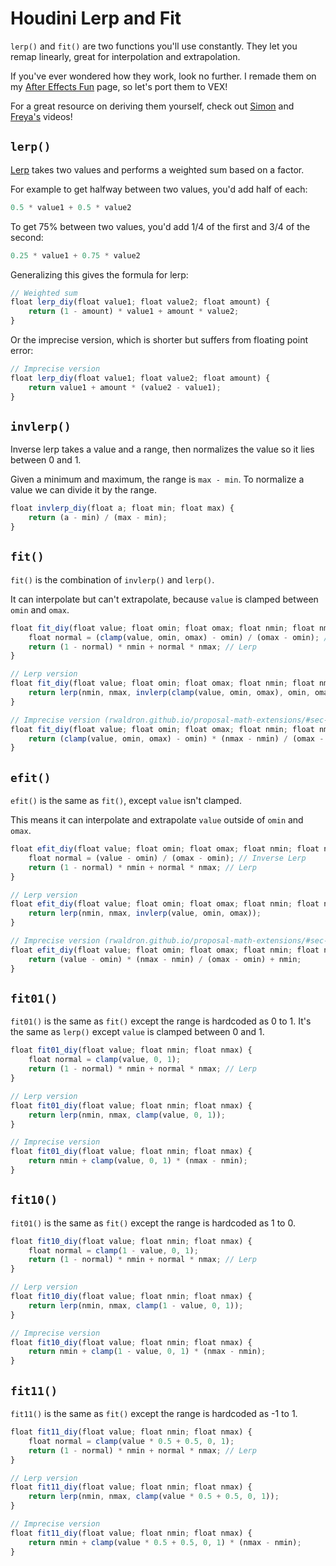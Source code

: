 # Houdini Lerp and Fit
`lerp()` and `fit()` are two functions you'll use constantly. They let you remap linearly, great for interpolation and extrapolation.

If you've ever wondered how they work, look no further. I remade them on my [After Effects Fun](https://github.com/MysteryPancake/After-Effects-Fun) page, so let's port them to VEX!

For a great resource on deriving them yourself, check out [Simon](https://www.youtube.com/watch?v=YJB1QnEmlTs) and [Freya's](https://www.youtube.com/watch?v=aVwxzDHniEw) videos!

## `lerp()`
[Lerp](https://en.wikipedia.org/wiki/Linear_interpolation) takes two values and performs a weighted sum based on a factor.

For example to get halfway between two values, you'd add half of each:

```js
0.5 * value1 + 0.5 * value2
```

To get 75% between two values, you'd add 1/4 of the first and 3/4 of the second:

```js
0.25 * value1 + 0.75 * value2
```

Generalizing this gives the formula for lerp:

```js
// Weighted sum
float lerp_diy(float value1; float value2; float amount) {
	return (1 - amount) * value1 + amount * value2;
}
```

Or the imprecise version, which is shorter but suffers from floating point error:

```js
// Imprecise version
float lerp_diy(float value1; float value2; float amount) {
	return value1 + amount * (value2 - value1);
}
```

## `invlerp()`
Inverse lerp takes a value and a range, then normalizes the value so it lies between 0 and 1.

Given a minimum and maximum, the range is `max - min`. To normalize a value we can divide it by the range.

```js
float invlerp_diy(float a; float min; float max) {
	return (a - min) / (max - min);
}
```

## `fit()`
`fit()` is the combination of `invlerp()` and `lerp()`.

It can interpolate but can't extrapolate, because `value` is clamped between `omin` and `omax`.

```js
float fit_diy(float value; float omin; float omax; float nmin; float nmax) {
	float normal = (clamp(value, omin, omax) - omin) / (omax - omin); // Inverse Lerp
	return (1 - normal) * nmin + normal * nmax; // Lerp
}
```

```js
// Lerp version
float fit_diy(float value; float omin; float omax; float nmin; float nmax) {
	return lerp(nmin, nmax, invlerp(clamp(value, omin, omax), omin, omax));
}
```

```js
// Imprecise version (rwaldron.github.io/proposal-math-extensions/#sec-math.scale)
float fit_diy(float value; float omin; float omax; float nmin; float nmax) {
	return (clamp(value, omin, omax) - omin) * (nmax - nmin) / (omax - omin) + nmin;
}
```

## `efit()`
`efit()` is the same as `fit()`, except `value` isn't clamped.

This means it can interpolate and extrapolate `value` outside of `omin` and `omax`.

```js
float efit_diy(float value; float omin; float omax; float nmin; float nmax) {
	float normal = (value - omin) / (omax - omin); // Inverse Lerp
	return (1 - normal) * nmin + normal * nmax; // Lerp
}
```

```js
// Lerp version
float efit_diy(float value; float omin; float omax; float nmin; float nmax) {
	return lerp(nmin, nmax, invlerp(value, omin, omax));
}
```

```js
// Imprecise version (rwaldron.github.io/proposal-math-extensions/#sec-math.scale)
float efit_diy(float value; float omin; float omax; float nmin; float nmax) {
	return (value - omin) * (nmax - nmin) / (omax - omin) + nmin;
}
```

## `fit01()`
`fit01()` is the same as `fit()` except the range is hardcoded as 0 to 1. It's the same as `lerp()` except `value` is clamped between 0 and 1.

```js
float fit01_diy(float value; float nmin; float nmax) {
	float normal = clamp(value, 0, 1);
	return (1 - normal) * nmin + normal * nmax; // Lerp
}
```

```js
// Lerp version
float fit01_diy(float value; float nmin; float nmax) {
	return lerp(nmin, nmax, clamp(value, 0, 1));
}
```

```js
// Imprecise version
float fit01_diy(float value; float nmin; float nmax) {
	return nmin + clamp(value, 0, 1) * (nmax - nmin);
}
```

## `fit10()`
`fit01()` is the same as `fit()` except the range is hardcoded as 1 to 0.

```js
float fit10_diy(float value; float nmin; float nmax) {
	float normal = clamp(1 - value, 0, 1);
	return (1 - normal) * nmin + normal * nmax; // Lerp
}
```

```js
// Lerp version
float fit10_diy(float value; float nmin; float nmax) {
	return lerp(nmin, nmax, clamp(1 - value, 0, 1));
}
```

```js
// Imprecise version
float fit10_diy(float value; float nmin; float nmax) {
	return nmin + clamp(1 - value, 0, 1) * (nmax - nmin);
}
```

## `fit11()`
`fit11()` is the same as `fit()` except the range is hardcoded as -1 to 1.

```js
float fit11_diy(float value; float nmin; float nmax) {
	float normal = clamp(value * 0.5 + 0.5, 0, 1);
	return (1 - normal) * nmin + normal * nmax; // Lerp
}
```

```js
// Lerp version
float fit11_diy(float value; float nmin; float nmax) {
	return lerp(nmin, nmax, clamp(value * 0.5 + 0.5, 0, 1));
}
```

```js
// Imprecise version
float fit11_diy(float value; float nmin; float nmax) {
	return nmin + clamp(value * 0.5 + 0.5, 0, 1) * (nmax - nmin);
}
```
